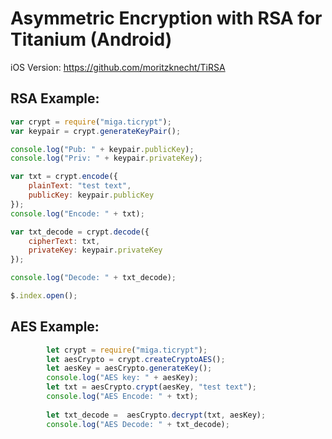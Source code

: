 # Asymmetric Encryption with RSA for Titanium (Android)

iOS Version: https://github.com/moritzknecht/TiRSA

## RSA Example:

```javascript
var crypt = require("miga.ticrypt");
var keypair = crypt.generateKeyPair();

console.log("Pub: " + keypair.publicKey);
console.log("Priv: " + keypair.privateKey);

var txt = crypt.encode({
    plainText: "test text",
    publicKey: keypair.publicKey
});
console.log("Encode: " + txt);

var txt_decode = crypt.decode({
    cipherText: txt,
    privateKey: keypair.privateKey
});

console.log("Decode: " + txt_decode);

$.index.open();

```


## AES Example:

```javascript
        let crypt = require("miga.ticrypt");
        let aesCrypto = crypt.createCryptoAES();
        let aesKey = aesCrypto.generateKey();
        console.log("AES key: " + aesKey);
        let txt = aesCrypto.crypt(aesKey, "test text");
        console.log("AES Encode: " + txt);
        
        let txt_decode =  aesCrypto.decrypt(txt, aesKey);
        console.log("AES Decode: " + txt_decode);
```